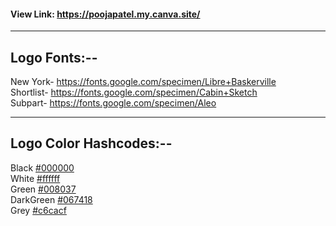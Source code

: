 #### View Link: https://poojapatel.my.canva.site/ 

-----------------------------

## Logo Fonts:--

New York- https://fonts.google.com/specimen/Libre+Baskerville <br>
Shortlist- https://fonts.google.com/specimen/Cabin+Sketch <br>
Subpart- https://fonts.google.com/specimen/Aleo

------------------------------

## Logo Color Hashcodes:--

Black [#000000](https://g.co/kgs/Zo8DRF) <br>
White [#ffffff](https://g.co/kgs/pCQgsP) <br>
Green [#008037](https://g.co/kgs/CZotLU) <br>
DarkGreen [#067418](https://g.co/kgs/cUUyBE) <br>
Grey [#c6cacf](https://g.co/kgs/JTuhCR) <br>
